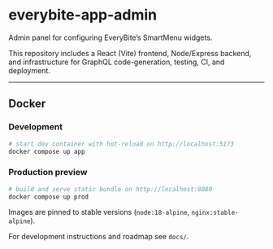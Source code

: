 # everybite-app-admin

Admin panel for configuring EveryBite’s SmartMenu widgets.

This repository includes a React (Vite) frontend, Node/Express backend, and infrastructure for GraphQL code-generation, testing, CI, and deployment.

---

## Docker

### Development

```bash
# start dev container with hot-reload on http://localhost:5173
docker compose up app
```

### Production preview

```bash
# build and serve static bundle on http://localhost:8080
docker compose up prod
```

Images are pinned to stable versions (`node:18-alpine`, `nginx:stable-alpine`).

For development instructions and roadmap see `docs/`.
